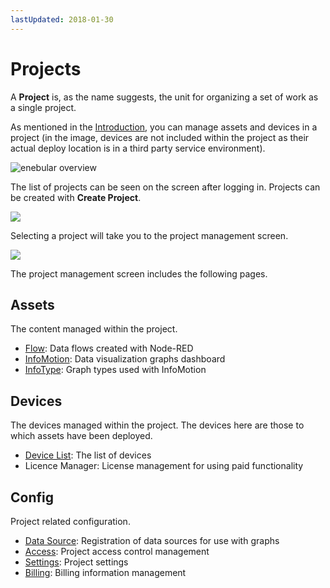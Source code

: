 ```yaml
---
lastUpdated: 2018-01-30
---
```


# Projects

A **Project** is, as the name suggests, the unit for organizing a set of work as a single project.

As mentioned in the [Introduction](../INDEX.md), you can manage assets and devices in a project (in the image, devices are not included within the project as their actual deploy location is in a third party service environment).

![enebular overview](/_asset/images/Introduction/enebular-developers-project-overview.png)

The list of projects can be seen on the screen after logging in. Projects can be created with **Create Project**.

![](https://i.gyazo.com/51acafe4528d30c62373d866d86cc76b.png)

Selecting a project will take you to the project management screen.

![](https://i.gyazo.com/ec81d095001a8187fe8a0321bdd89590.png)

The project management screen includes the following pages.

## Assets

The content managed within the project.

- [Flow](../Flow/Introduction.md): Data flows created with Node-RED
- [InfoMotion](../InfoMotion/Introduction.md): Data visualization graphs dashboard
- [InfoType](../InfoMotion/InfoTypeIntroduction.md): Graph types used with InfoMotion

## Devices

The devices managed within the project. The devices here are those to which assets have been deployed.

- [Device List](../Device/Introduction.md): The list of devices
- Licence Manager: License management for using paid functionality

## Config

Project related configuration.

- [Data Source](../InfoMotion/CreateDataSource.md): Registration of data sources for use with graphs
- [Access](../Access/index.md): Project access control management
- [Settings](../Project/Settings.md): Project settings
- [Billing](../Project/Billing.md):  Billing information management
